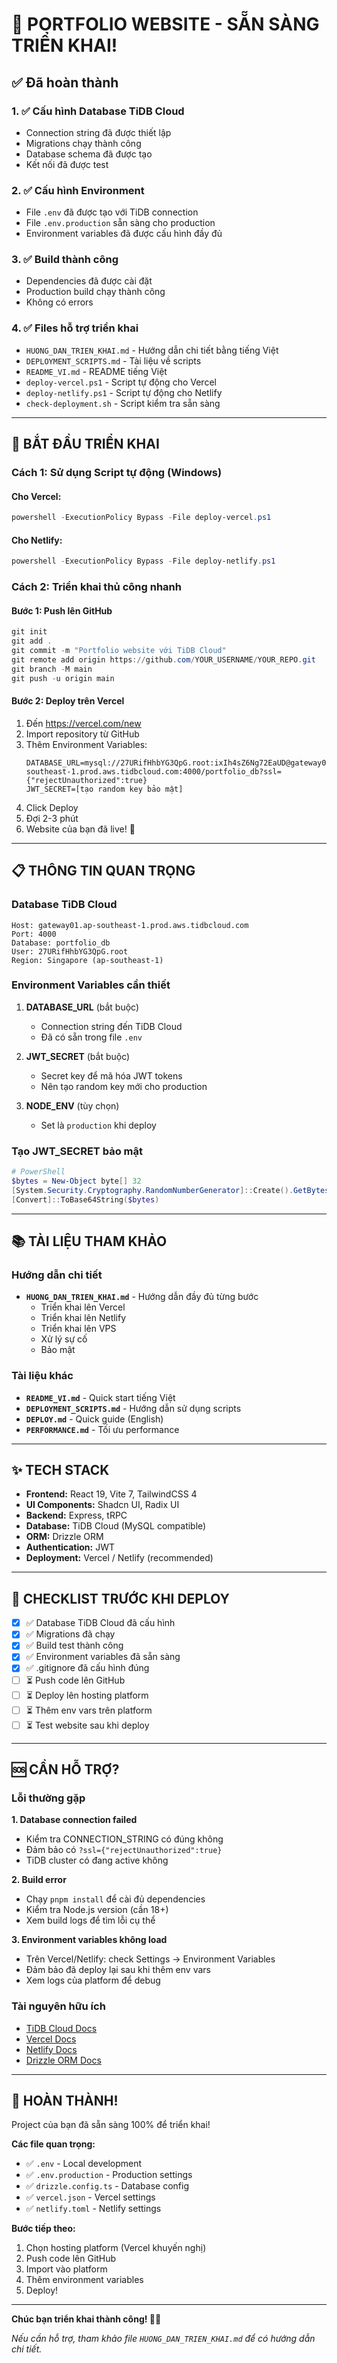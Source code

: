 # 🎉 PORTFOLIO WEBSITE - SẴN SÀNG TRIỂN KHAI!

## ✅ Đã hoàn thành

### 1. ✅ Cấu hình Database TiDB Cloud
- Connection string đã được thiết lập
- Migrations chạy thành công
- Database schema đã được tạo
- Kết nối đã được test

### 2. ✅ Cấu hình Environment
- File `.env` đã được tạo với TiDB connection
- File `.env.production` sẵn sàng cho production
- Environment variables đã được cấu hình đầy đủ

### 3. ✅ Build thành công
- Dependencies đã được cài đặt
- Production build chạy thành công
- Không có errors

### 4. ✅ Files hỗ trợ triển khai
- `HUONG_DAN_TRIEN_KHAI.md` - Hướng dẫn chi tiết bằng tiếng Việt
- `DEPLOYMENT_SCRIPTS.md` - Tài liệu về scripts
- `README_VI.md` - README tiếng Việt
- `deploy-vercel.ps1` - Script tự động cho Vercel
- `deploy-netlify.ps1` - Script tự động cho Netlify
- `check-deployment.sh` - Script kiểm tra sẵn sàng

---

## 🚀 BẮT ĐẦU TRIỂN KHAI

### Cách 1: Sử dụng Script tự động (Windows)

#### Cho Vercel:
```powershell
powershell -ExecutionPolicy Bypass -File deploy-vercel.ps1
```

#### Cho Netlify:
```powershell
powershell -ExecutionPolicy Bypass -File deploy-netlify.ps1
```

### Cách 2: Triển khai thủ công nhanh

#### Bước 1: Push lên GitHub
```powershell
git init
git add .
git commit -m "Portfolio website với TiDB Cloud"
git remote add origin https://github.com/YOUR_USERNAME/YOUR_REPO.git
git branch -M main
git push -u origin main
```

#### Bước 2: Deploy trên Vercel
1. Đến https://vercel.com/new
2. Import repository từ GitHub
3. Thêm Environment Variables:
   ```
   DATABASE_URL=mysql://27URifHhbYG3QpG.root:ixIh4sZ6Ng72EaUD@gateway01.ap-southeast-1.prod.aws.tidbcloud.com:4000/portfolio_db?ssl={"rejectUnauthorized":true}
   JWT_SECRET=[tạo random key bảo mật]
   ```
4. Click Deploy
5. Đợi 2-3 phút
6. Website của bạn đã live! 🎉

---

## 📋 THÔNG TIN QUAN TRỌNG

### Database TiDB Cloud
```
Host: gateway01.ap-southeast-1.prod.aws.tidbcloud.com
Port: 4000
Database: portfolio_db
User: 27URifHhbYG3QpG.root
Region: Singapore (ap-southeast-1)
```

### Environment Variables cần thiết
1. **DATABASE_URL** (bắt buộc)
   - Connection string đến TiDB Cloud
   - Đã có sẵn trong file `.env`

2. **JWT_SECRET** (bắt buộc)
   - Secret key để mã hóa JWT tokens
   - Nên tạo random key mới cho production

3. **NODE_ENV** (tùy chọn)
   - Set là `production` khi deploy

### Tạo JWT_SECRET bảo mật
```powershell
# PowerShell
$bytes = New-Object byte[] 32
[System.Security.Cryptography.RandomNumberGenerator]::Create().GetBytes($bytes)
[Convert]::ToBase64String($bytes)
```

---

## 📚 TÀI LIỆU THAM KHẢO

### Hướng dẫn chi tiết
- **`HUONG_DAN_TRIEN_KHAI.md`** - Hướng dẫn đầy đủ từng bước
  - Triển khai lên Vercel
  - Triển khai lên Netlify
  - Triển khai lên VPS
  - Xử lý sự cố
  - Bảo mật

### Tài liệu khác
- **`README_VI.md`** - Quick start tiếng Việt
- **`DEPLOYMENT_SCRIPTS.md`** - Hướng dẫn sử dụng scripts
- **`DEPLOY.md`** - Quick guide (English)
- **`PERFORMANCE.md`** - Tối ưu performance

---

## ✨ TECH STACK

- **Frontend:** React 19, Vite 7, TailwindCSS 4
- **UI Components:** Shadcn UI, Radix UI
- **Backend:** Express, tRPC
- **Database:** TiDB Cloud (MySQL compatible)
- **ORM:** Drizzle ORM
- **Authentication:** JWT
- **Deployment:** Vercel / Netlify (recommended)

---

## 🎯 CHECKLIST TRƯỚC KHI DEPLOY

- [x] ✅ Database TiDB Cloud đã cấu hình
- [x] ✅ Migrations đã chạy
- [x] ✅ Build test thành công
- [x] ✅ Environment variables đã sẵn sàng
- [x] ✅ .gitignore đã cấu hình đúng
- [ ] ⏳ Push code lên GitHub
- [ ] ⏳ Deploy lên hosting platform
- [ ] ⏳ Thêm env vars trên platform
- [ ] ⏳ Test website sau khi deploy

---

## 🆘 CẦN HỖ TRỢ?

### Lỗi thường gặp

**1. Database connection failed**
- Kiểm tra CONNECTION_STRING có đúng không
- Đảm bảo có `?ssl={"rejectUnauthorized":true}`
- TiDB cluster có đang active không

**2. Build error**
- Chạy `pnpm install` để cài đủ dependencies
- Kiểm tra Node.js version (cần 18+)
- Xem build logs để tìm lỗi cụ thể

**3. Environment variables không load**
- Trên Vercel/Netlify: check Settings → Environment Variables
- Đảm bảo đã deploy lại sau khi thêm env vars
- Xem logs của platform để debug

### Tài nguyên hữu ích
- [TiDB Cloud Docs](https://docs.pingcap.com/tidbcloud)
- [Vercel Docs](https://vercel.com/docs)
- [Netlify Docs](https://docs.netlify.com)
- [Drizzle ORM Docs](https://orm.drizzle.team)

---

## 🎊 HOÀN THÀNH!

Project của bạn đã sẵn sàng 100% để triển khai!

**Các file quan trọng:**
- ✅ `.env` - Local development
- ✅ `.env.production` - Production settings
- ✅ `drizzle.config.ts` - Database config
- ✅ `vercel.json` - Vercel settings
- ✅ `netlify.toml` - Netlify settings

**Bước tiếp theo:**
1. Chọn hosting platform (Vercel khuyến nghị)
2. Push code lên GitHub
3. Import vào platform
4. Thêm environment variables
5. Deploy!

---

**Chúc bạn triển khai thành công! 🚀✨**

_Nếu cần hỗ trợ, tham khảo file `HUONG_DAN_TRIEN_KHAI.md` để có hướng dẫn chi tiết._
